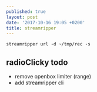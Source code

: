 ```yaml
---
published: true
layout: post
date: '2017-10-16 19:05 +0200'
title: streamripper
---
```

	streamripper url -d ~/tmp/rec -s
    
## radioClicky todo

- remove openbox limiter (range)
- add streamripper cli
    

